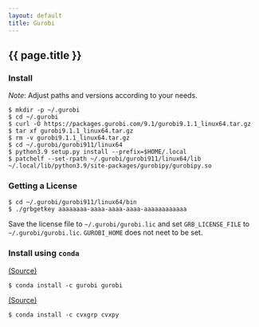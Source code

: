 ```yaml
---
layout: default
title: Gurobi
---
```


## {{ page.title }}

### Install

*Note*: Adjust paths and versions according to your needs.

    $ mkdir -p ~/.gurobi
    $ cd ~/.gurobi
    $ curl -O https://packages.gurobi.com/9.1/gurobi9.1.1_linux64.tar.gz
    $ tar xf gurobi9.1.1_linux64.tar.gz
    $ rm -v gurobi9.1.1_linux64.tar.gz
    $ cd ~/.gurobi/gurobi911/linux64
    $ python3.9 setup.py install --prefix=$HOME/.local
    $ patchelf --set-rpath ~/.gurobi/gurobi911/linux64/lib ~/.local/lib/python3.9/site-packages/gurobipy/gurobipy.so

### Getting a License

    $ cd ~/.gurobi/gurobi911/linux64/bin
    $ ./grbgetkey aaaaaaaa-aaaa-aaaa-aaaa-aaaaaaaaaaaa

Save the license file to `~/.gurobi/gurobi.lic` and set `GRB_LICENSE_FILE` to `~/.gurobi/gurobi.lic`.
`GUROBI_HOME` does not neet to be set.

### Install using `conda`

[(Source)](https://anaconda.org/Gurobi/gurobi)

    $ conda install -c gurobi gurobi

[(Source)](http://www.cvxpy.org/en/latest/install/index.html)

    $ conda install -c cvxgrp cvxpy
